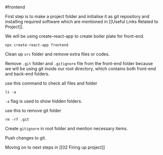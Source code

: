 #frontend

First step is to make a project folder and initialise it as git repository and installing required software which are mentioned in [[Useful Links Related to Project]].

We will be using create-react-app to create boiler plate for front-end.

```console
npx create-react-app frontend
```

Clean up `src` folder and remove extra files or codes.

Remove `.git` folder and `.gitignore`  file from the front-end folder because we will be using git inside our root directory, which contains both front-end and back-end folders. 

use this command to check all files and folder
```console
ls -a
```
`-a` flag is used to show hidden folders.


use this to remove git folder
```console
rm -rf .git
```


Create `gitignore` in root folder and mention necessary items.

Push changes to git.

Moving on to next steps in [[02 Firing up project]]